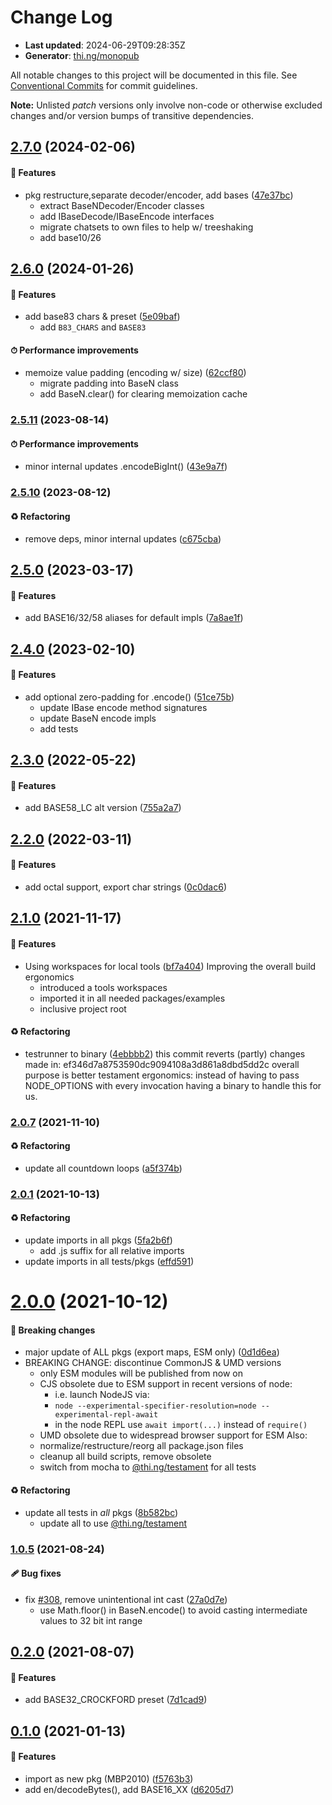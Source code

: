 # Change Log

- **Last updated**: 2024-06-29T09:28:35Z
- **Generator**: [thi.ng/monopub](https://thi.ng/monopub)

All notable changes to this project will be documented in this file.
See [Conventional Commits](https://conventionalcommits.org/) for commit guidelines.

**Note:** Unlisted _patch_ versions only involve non-code or otherwise excluded changes
and/or version bumps of transitive dependencies.

## [2.7.0](https://github.com/thi-ng/umbrella/tree/@thi.ng/base-n@2.7.0) (2024-02-06)

#### 🚀 Features

- pkg restructure,separate decoder/encoder, add bases ([47e37bc](https://github.com/thi-ng/umbrella/commit/47e37bc))
  - extract BaseNDecoder/Encoder classes
  - add IBaseDecode/IBaseEncode interfaces
  - migrate chatsets to own files to help w/ treeshaking
  - add base10/26

## [2.6.0](https://github.com/thi-ng/umbrella/tree/@thi.ng/base-n@2.6.0) (2024-01-26)

#### 🚀 Features

- add base83 chars & preset ([5e09baf](https://github.com/thi-ng/umbrella/commit/5e09baf))
  - add `B83_CHARS` and `BASE83`

#### ⏱ Performance improvements

- memoize value padding (encoding w/ size) ([62ccf80](https://github.com/thi-ng/umbrella/commit/62ccf80))
  - migrate padding into BaseN class
  - add BaseN.clear() for clearing memoization cache

### [2.5.11](https://github.com/thi-ng/umbrella/tree/@thi.ng/base-n@2.5.11) (2023-08-14)

#### ⏱ Performance improvements

- minor internal updates .encodeBigInt() ([43e9a7f](https://github.com/thi-ng/umbrella/commit/43e9a7f))

### [2.5.10](https://github.com/thi-ng/umbrella/tree/@thi.ng/base-n@2.5.10) (2023-08-12)

#### ♻️ Refactoring

- remove deps, minor internal updates ([c675cba](https://github.com/thi-ng/umbrella/commit/c675cba))

## [2.5.0](https://github.com/thi-ng/umbrella/tree/@thi.ng/base-n@2.5.0) (2023-03-17)

#### 🚀 Features

- add BASE16/32/58 aliases for default impls ([7a8ae1f](https://github.com/thi-ng/umbrella/commit/7a8ae1f))

## [2.4.0](https://github.com/thi-ng/umbrella/tree/@thi.ng/base-n@2.4.0) (2023-02-10)

#### 🚀 Features

- add optional zero-padding for .encode() ([51ce75b](https://github.com/thi-ng/umbrella/commit/51ce75b))
  - update IBase encode method signatures
  - update BaseN encode impls
  - add tests

## [2.3.0](https://github.com/thi-ng/umbrella/tree/@thi.ng/base-n@2.3.0) (2022-05-22)

#### 🚀 Features

- add BASE58_LC alt version ([755a2a7](https://github.com/thi-ng/umbrella/commit/755a2a7))

## [2.2.0](https://github.com/thi-ng/umbrella/tree/@thi.ng/base-n@2.2.0) (2022-03-11)

#### 🚀 Features

- add octal support, export char strings ([0c0dac6](https://github.com/thi-ng/umbrella/commit/0c0dac6))

## [2.1.0](https://github.com/thi-ng/umbrella/tree/@thi.ng/base-n@2.1.0) (2021-11-17)

#### 🚀 Features

- Using workspaces for local tools ([bf7a404](https://github.com/thi-ng/umbrella/commit/bf7a404))
  Improving the overall build ergonomics
  - introduced a tools workspaces
  - imported it in all needed packages/examples
  - inclusive project root

#### ♻️ Refactoring

- testrunner to binary ([4ebbbb2](https://github.com/thi-ng/umbrella/commit/4ebbbb2))
  this commit reverts (partly) changes made in:
  ef346d7a8753590dc9094108a3d861a8dbd5dd2c
  overall purpose is better testament ergonomics:
  instead of having to pass NODE_OPTIONS with every invocation
  having a binary to handle this for us.

### [2.0.7](https://github.com/thi-ng/umbrella/tree/@thi.ng/base-n@2.0.7) (2021-11-10)

#### ♻️ Refactoring

- update all countdown loops ([a5f374b](https://github.com/thi-ng/umbrella/commit/a5f374b))

### [2.0.1](https://github.com/thi-ng/umbrella/tree/@thi.ng/base-n@2.0.1) (2021-10-13)

#### ♻️ Refactoring

- update imports in all pkgs ([5fa2b6f](https://github.com/thi-ng/umbrella/commit/5fa2b6f))
  - add .js suffix for all relative imports
- update imports in all tests/pkgs ([effd591](https://github.com/thi-ng/umbrella/commit/effd591))

# [2.0.0](https://github.com/thi-ng/umbrella/tree/@thi.ng/base-n@2.0.0) (2021-10-12)

#### 🛑 Breaking changes

- major update of ALL pkgs (export maps, ESM only) ([0d1d6ea](https://github.com/thi-ng/umbrella/commit/0d1d6ea))
- BREAKING CHANGE: discontinue CommonJS & UMD versions
  - only ESM modules will be published from now on
  - CJS obsolete due to ESM support in recent versions of node:
    - i.e. launch NodeJS via:
    - `node --experimental-specifier-resolution=node --experimental-repl-await`
    - in the node REPL use `await import(...)` instead of `require()`
  - UMD obsolete due to widespread browser support for ESM
  Also:
  - normalize/restructure/reorg all package.json files
  - cleanup all build scripts, remove obsolete
  - switch from mocha to [@thi.ng/testament](https://github.com/thi-ng/umbrella/tree/main/packages/testament) for all tests

#### ♻️ Refactoring

- update all tests in _all_ pkgs ([8b582bc](https://github.com/thi-ng/umbrella/commit/8b582bc))
  - update all to use [@thi.ng/testament](https://github.com/thi-ng/umbrella/tree/main/packages/testament)

### [1.0.5](https://github.com/thi-ng/umbrella/tree/@thi.ng/base-n@1.0.5) (2021-08-24)

#### 🩹 Bug fixes

- fix [#308](https://github.com/thi-ng/umbrella/issues/308), remove unintentional int cast ([27a0d7e](https://github.com/thi-ng/umbrella/commit/27a0d7e))
  - use Math.floor() in BaseN.encode() to avoid casting intermediate
    values to 32 bit int range

## [0.2.0](https://github.com/thi-ng/umbrella/tree/@thi.ng/base-n@0.2.0) (2021-08-07)

#### 🚀 Features

- add BASE32_CROCKFORD preset ([7d1cad9](https://github.com/thi-ng/umbrella/commit/7d1cad9))

## [0.1.0](https://github.com/thi-ng/umbrella/tree/@thi.ng/base-n@0.1.0) (2021-01-13)

#### 🚀 Features

- import as new pkg (MBP2010) ([f5763b3](https://github.com/thi-ng/umbrella/commit/f5763b3))
- add en/decodeBytes(), add BASE16_XX ([d6205d7](https://github.com/thi-ng/umbrella/commit/d6205d7))
